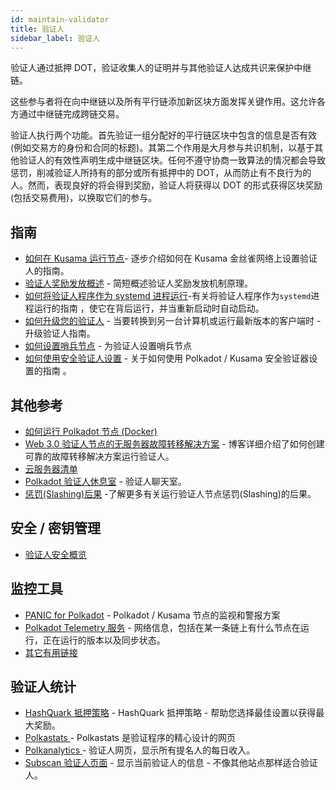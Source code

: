 ```yaml
---
id: maintain-validator
title: 验证人
sidebar_label: 验证人
---
```


验证人通过抵押 DOT，验证收集人的证明并与其他验证人达成共识来保护中继链。

这些参与者将在向中继链以及所有平行链添加新区块方面发挥关键作用。这允许各方通过中继链完成跨链交易。

验证人执行两个功能。首先验证一组分配好的平行链区块中包含的信息是否有效(例如交易方的身份和合同的标题)。其第二个作用是大月参与共识机制，以基于其他验证人的有效性声明生成中继链区块。任何不遵守协商一致算法的情况都会导致惩罚，削减验证人所持有的部分或所有抵押中的 DOT，从而防止有不良行为的人。然而，表现良好的将会得到奖励，验证人将获得以 DOT 的形式获得区块奖励(包括交易费用)，以换取它们的参与。

## 指南

- [如何在 Kusama 运行节点](maintain-guides-how-to-validate-kusama)- 逐步介绍如何在 Kusama 金丝雀网络上设置验证人的指南。
- [验证人奖励发放概述](maintain-guides-validator-payout) - 简短概述验证人奖励发放机制原理。
- [如何将验证人程序作为 systemd 进程运行](maintain-guides-how-to-systemd)-有关将验证人程序作为` systemd `进程运行的指南 ，使它在背后运行，并当重新启动时自动启动。
- [如何升级您的验证人](maintain-guides-how-to-upgrade) - 当要转换到另一台计算机或运行最新版本的客户端时 - 升级验证人指南。
- [如何设置哨兵节点](maintain-guides-how-to-setup-sentry-node) - 为验证人设置哨兵节点
- [如何使用安全验证人设置](maintain-guides-how-to-use-polkadot-secure-validator) - 关于如何使用 Polkadot / Kusama 安全验证器设置的指南 。

## 其他参考

- [如何运行 Polkadot 节点 (Docker)](https://medium.com/@acvlls/setting-up-a-maintain-the-easy-way-3a885283091f)
- [Web 3.0 验证人节点的无服务器故障转移解决方案](https://medium.com/hackernoon/a-serverless-failover-solution-for-web-3-0-validator-nodes-e26b9d24c71d) - 博客详细介绍了如何创建可靠的故障转移解决方案运行验证人。
- [云服务器清单](maintain-guides-how-to-validate-kusama#vps-list)
- [Polkadot 验证人休息室](https://matrix.to/#/!NZrbtteFeqYKCUGQtr:matrix.parity.io?via=matrix.parity.io&via=matrix.org&via=web3.foundation) - 验证人聊天室。
- [ 惩罚(Slashing)后果](https://wiki.polkadot.network/docs/en/learn-staking#slashing) -了解更多有关运行验证人节点惩罚(Slashing)的后果。

## 安全 / 密钥管理

- [验证人安全概览](https://github.com/w3f/validator-security)

## 监控工具

- [PANIC for Polkadot](https://github.com/SimplyVC/panic_polkadot) - Polkadot / Kusama 节点的监视和警报方案
- [Polkadot Telemetry 服务](https://telemetry.polkadot.io/#list/Kusama%20CC3) - 网络信息，包括在某一条链上有什么节点在运行，正在运行的版本以及同步状态。
- [其它有用链接](https://forum.web3.foundation/t/useful-links-for-validators/20)

## 验证人统计

- [HashQuark 抵押策略](https://labs.hashquark.io/#/polka/strategy) - HashQuark 抵押策略 - 帮助您选择最佳设置以获得最大奖励。
- [ Polkastats ](https://polkastats.io/) - Polkastats 是验证程序的精心设计的网页
- [ Polkanalytics ](https://polkanalytics.com/#/dashboard) - 验证人网页，显示所有提名人的每日收入。
- [ Subscan 验证人页面](https://kusama.subscan.io/validator) - 显示当前验证人的信息 - 不像其他站点那样适合验证人。
